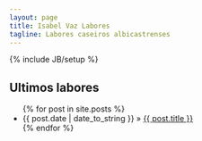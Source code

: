 ```yaml
---
layout: page
title: Isabel Vaz Labores
tagline: Labores caseiros albicastrenses
---
```

{% include JB/setup %}

## Ultimos labores

<ul class="posts">
  {% for post in site.posts %}
    <li><span>{{ post.date | date_to_string }}</span> &raquo; <a href="{{ BASE_PATH }}{{ post.url }}">{{ post.title }}</a></li>
  {% endfor %}
</ul>
